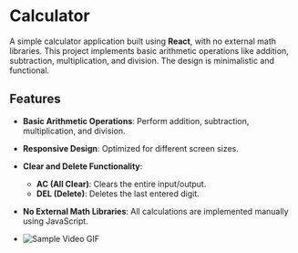 # Calculator

A simple calculator application built using **React**, with no external math libraries. This project implements basic arithmetic operations like addition, subtraction, multiplication, and division. The design is minimalistic and functional.

## Features

- **Basic Arithmetic Operations**: Perform addition, subtraction, multiplication, and division.
- **Responsive Design**: Optimized for different screen sizes.
- **Clear and Delete Functionality**:
  - **AC (All Clear)**: Clears the entire input/output.
  - **DEL (Delete)**: Deletes the last entered digit.
- **No External Math Libraries**: All calculations are implemented manually using JavaScript.

- ![Sample Video GIF](assets/video.gif)



